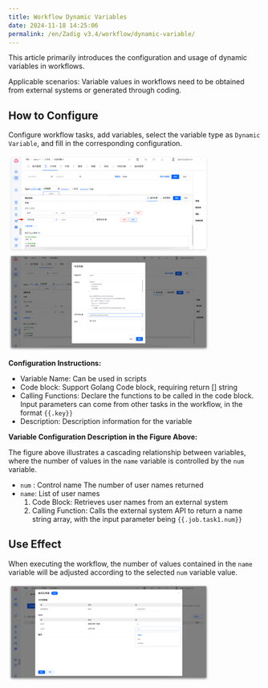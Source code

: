 ```yaml
---
title: Workflow Dynamic Variables
date: 2024-11-18 14:25:06
permalink: /en/Zadig v3.4/workflow/dynamic-variable/
---
```


This article primarily introduces the configuration and usage of dynamic variables in workflows.

Applicable scenarios: Variable values in workflows need to be obtained from external systems or generated through coding.


## How to Configure

Configure workflow tasks, add variables, select the variable type as `Dynamic Variable`, and fill in the corresponding configuration.

<img src="../../../../_images/dynamic_var_1.png" width="400" />
<img src="../../../../_images/dynamic_var_2.png" width="400" />

**Configuration Instructions:**
- Variable Name: Can be used in scripts
- Code block: Support Golang Code block, requiring return [] string
- Calling Functions: Declare the functions to be called in the code block. Input parameters can come from other tasks in the workflow, in the format <span v-pre>`{{.key}}`</span>
- Description: Description information for the variable

**Variable Configuration Description in the Figure Above:**

The figure above illustrates a cascading relationship between variables, where the number of values in the `name` variable is controlled by the `num` variable.
- `num` : Control name The number of user names returned
- `name`: List of user names
   1. Code Block: Retrieves user names from an external system
   2. Calling Function: Calls the external system API to return a name string array, with the input parameter being <span v-pre>`{{.job.task1.num}}`</span>

## Use Effect

When executing the workflow, the number of values contained in the `name` variable will be adjusted according to the selected `num` variable value.

<img src="../../../../_images/dynamic_var_3.png" width="400" />
